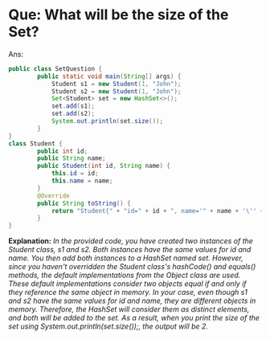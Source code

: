 # Que: What will be the size of the Set? 
Ans:
```java
public class SetQuestion {
	    public static void main(String[] args) {
	        Student s1 = new Student(1, "John");
	        Student s2 = new Student(1, "John");
	        Set<Student> set = new HashSet<>();
	        set.add(s1);
	        set.add(s2);
	        System.out.println(set.size());
	    }
}
class Student {
	    public int id;
	    public String name;
	    public Student(int id, String name) {
	        this.id = id;
	        this.name = name;
	    }
	    @Override
	    public String toString() {
	        return "Student{" + "id=" + id + ", name='" + name + '\'' + '}';
	    }
}
```
**Explanation:** 
*In the provided code, you have created two instances of the Student class, s1 and s2. Both instances have the same values for id and name. You then add both instances to a HashSet named set. However, since you haven't overridden the Student class's hashCode() and equals() methods, the default implementations from the Object class are used. These default implementations consider two objects equal if and only if they reference the same object in memory.
In your case, even though s1 and s2 have the same values for id and name, they are different objects in memory. Therefore, the HashSet will consider them as distinct elements, and both will be added to the set.
As a result, when you print the size of the set using System.out.println(set.size());, the output will be 2.*
